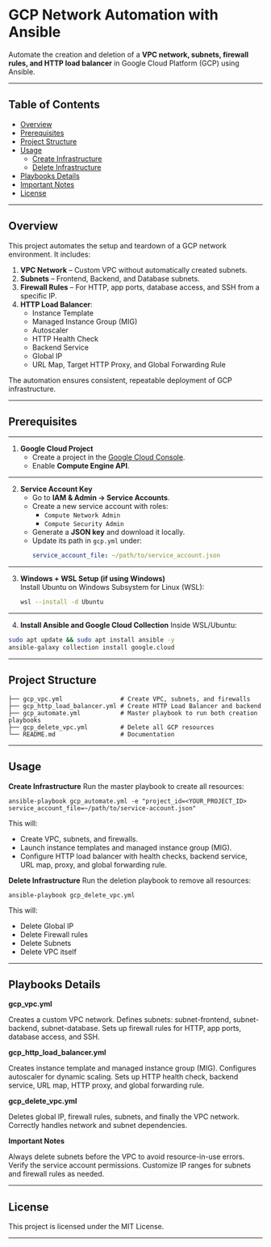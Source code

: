 # GCP Network Automation with Ansible

Automate the creation and deletion of a **VPC network, subnets, firewall rules, and HTTP load balancer** in Google Cloud Platform (GCP) using Ansible.

---

## Table of Contents
- [Overview](#overview)
- [Prerequisites](#prerequisites)
- [Project Structure](#project-structure)
- [Usage](#usage)
  - [Create Infrastructure](#create-infrastructure)
  - [Delete Infrastructure](#delete-infrastructure)
- [Playbooks Details](#playbooks-details)
- [Important Notes](#important-notes)
- [License](#license)

---

## Overview
This project automates the setup and teardown of a GCP network environment. It includes:

1. **VPC Network** – Custom VPC without automatically created subnets.  
2. **Subnets** – Frontend, Backend, and Database subnets.  
3. **Firewall Rules** – For HTTP, app ports, database access, and SSH from a specific IP.  
4. **HTTP Load Balancer**:
   - Instance Template
   - Managed Instance Group (MIG)
   - Autoscaler
   - HTTP Health Check
   - Backend Service
   - Global IP
   - URL Map, Target HTTP Proxy, and Global Forwarding Rule  

The automation ensures consistent, repeatable deployment of GCP infrastructure.

---

## Prerequisites

---
1. **Google Cloud Project**  
   - Create a project in the [Google Cloud Console](https://console.cloud.google.com/).  
   - Enable **Compute Engine API**.

---

2. **Service Account Key**  
   - Go to **IAM & Admin → Service Accounts**.  
   - Create a new service account with roles:
     - `Compute Network Admin`
     - `Compute Security Admin`
   - Generate a **JSON key** and download it locally.  
   - Update its path in `gcp.yml` under:
     ```yaml
     service_account_file: ~/path/to/service_account.json
     ```

---

3. **Windows + WSL Setup (if using Windows)**  
   Install Ubuntu on Windows Subsystem for Linux (WSL):  
   ```bash
   wsl --install -d Ubuntu
   ```
---

4. **Install Ansible and Google Cloud Collection**
Inside WSL/Ubuntu:
```bash
sudo apt update && sudo apt install ansible -y
ansible-galaxy collection install google.cloud
```

---

## Project Structure
```
├── gcp_vpc.yml                # Create VPC, subnets, and firewalls
├── gcp_http_load_balancer.yml # Create HTTP Load Balancer and backend
├── gcp_automate.yml           # Master playbook to run both creation playbooks
├── gcp_delete_vpc.yml         # Delete all GCP resources
└── README.md                  # Documentation
```
---

## Usage

**Create Infrastructure**
Run the master playbook to create all resources:
```
ansible-playbook gcp_automate.yml -e "project_id=<YOUR_PROJECT_ID> service_account_file=~/path/to/service-account.json"
```
This will:
- Create VPC, subnets, and firewalls.
- Launch instance templates and managed instance group (MIG).
- Configure HTTP load balancer with health checks, backend service, URL map, proxy, and global forwarding rule.

**Delete Infrastructure**
Run the deletion playbook to remove all resources:
```
ansible-playbook gcp_delete_vpc.yml
```
This will:
- Delete Global IP
- Delete Firewall rules
- Delete Subnets
- Delete VPC itself

---

## Playbooks Details

**gcp_vpc.yml**

Creates a custom VPC network.
Defines subnets: subnet-frontend, subnet-backend, subnet-database.
Sets up firewall rules for HTTP, app ports, database access, and SSH.

**gcp_http_load_balancer.yml**

Creates instance template and managed instance group (MIG).
Configures autoscaler for dynamic scaling.
Sets up HTTP health check, backend service, URL map, HTTP proxy, and global forwarding rule.

**gcp_delete_vpc.yml**

Deletes global IP, firewall rules, subnets, and finally the VPC network.
Correctly handles network and subnet dependencies.

**Important Notes**

Always delete subnets before the VPC to avoid resource-in-use errors.
Verify the service account permissions.
Customize IP ranges for subnets and firewall rules as needed.

---

## License

This project is licensed under the MIT License.

---
